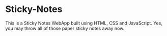 # Sticky-Notes
This is a Sticky Notes WebApp built using HTML, CSS and JavaScript. Yes, you may throw all of those paper sticky notes away now.

